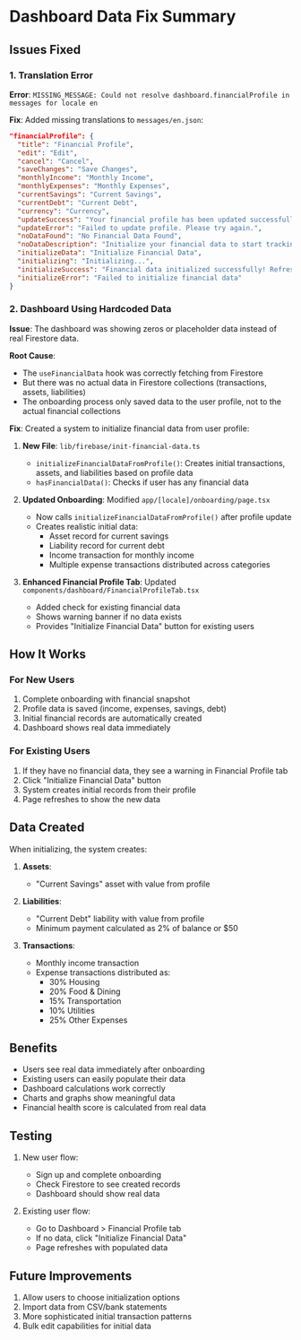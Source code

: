 # Dashboard Data Fix Summary

## Issues Fixed

### 1. Translation Error
**Error**: `MISSING_MESSAGE: Could not resolve dashboard.financialProfile in messages for locale en`

**Fix**: Added missing translations to `messages/en.json`:
```json
"financialProfile": {
  "title": "Financial Profile",
  "edit": "Edit",
  "cancel": "Cancel",
  "saveChanges": "Save Changes",
  "monthlyIncome": "Monthly Income",
  "monthlyExpenses": "Monthly Expenses",
  "currentSavings": "Current Savings",
  "currentDebt": "Current Debt",
  "currency": "Currency",
  "updateSuccess": "Your financial profile has been updated successfully!",
  "updateError": "Failed to update profile. Please try again.",
  "noDataFound": "No Financial Data Found",
  "noDataDescription": "Initialize your financial data to start tracking your income, expenses, and net worth.",
  "initializeData": "Initialize Financial Data",
  "initializing": "Initializing...",
  "initializeSuccess": "Financial data initialized successfully! Refreshing...",
  "initializeError": "Failed to initialize financial data"
}
```

### 2. Dashboard Using Hardcoded Data

**Issue**: The dashboard was showing zeros or placeholder data instead of real Firestore data.

**Root Cause**: 
- The `useFinancialData` hook was correctly fetching from Firestore
- But there was no actual data in Firestore collections (transactions, assets, liabilities)
- The onboarding process only saved data to the user profile, not to the actual financial collections

**Fix**: Created a system to initialize financial data from user profile:

1. **New File**: `lib/firebase/init-financial-data.ts`
   - `initializeFinancialDataFromProfile()`: Creates initial transactions, assets, and liabilities based on profile data
   - `hasFinancialData()`: Checks if user has any financial data

2. **Updated Onboarding**: Modified `app/[locale]/onboarding/page.tsx`
   - Now calls `initializeFinancialDataFromProfile()` after profile update
   - Creates realistic initial data:
     - Asset record for current savings
     - Liability record for current debt
     - Income transaction for monthly income
     - Multiple expense transactions distributed across categories

3. **Enhanced Financial Profile Tab**: Updated `components/dashboard/FinancialProfileTab.tsx`
   - Added check for existing financial data
   - Shows warning banner if no data exists
   - Provides "Initialize Financial Data" button for existing users

## How It Works

### For New Users
1. Complete onboarding with financial snapshot
2. Profile data is saved (income, expenses, savings, debt)
3. Initial financial records are automatically created
4. Dashboard shows real data immediately

### For Existing Users
1. If they have no financial data, they see a warning in Financial Profile tab
2. Click "Initialize Financial Data" button
3. System creates initial records from their profile
4. Page refreshes to show the new data

## Data Created

When initializing, the system creates:

1. **Assets**: 
   - "Current Savings" asset with value from profile

2. **Liabilities**: 
   - "Current Debt" liability with value from profile
   - Minimum payment calculated as 2% of balance or $50

3. **Transactions**:
   - Monthly income transaction
   - Expense transactions distributed as:
     - 30% Housing
     - 20% Food & Dining
     - 15% Transportation
     - 10% Utilities
     - 25% Other Expenses

## Benefits

- Users see real data immediately after onboarding
- Existing users can easily populate their data
- Dashboard calculations work correctly
- Charts and graphs show meaningful data
- Financial health score is calculated from real data

## Testing

1. New user flow:
   - Sign up and complete onboarding
   - Check Firestore to see created records
   - Dashboard should show real data

2. Existing user flow:
   - Go to Dashboard > Financial Profile tab
   - If no data, click "Initialize Financial Data"
   - Page refreshes with populated data

## Future Improvements

1. Allow users to choose initialization options
2. Import data from CSV/bank statements
3. More sophisticated initial transaction patterns
4. Bulk edit capabilities for initial data 